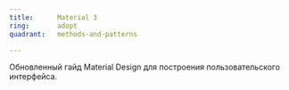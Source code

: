 ```yaml
---
title:      Material 3
ring:       adopt
quadrant:   methods-and-patterns

---
```


Обновленный гайд Material Design для построения пользовательского интерфейса.